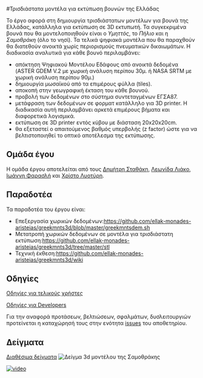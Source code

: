 #Τρισδιάστατα μοντέλα για εκτύπωση βουνών της Ελλάδας

Το έργο αφορά στη δημιουργία τρισδιάστατων μοντέλων για βουνά της
Ελλάδας, κατάλληλα για εκτύπωση σε 3D εκτυπωτή. Τα συγκεκριμένα βουνά
που θα μοντελοποιηθούν είναι ο *Υμηττός*, το *Πήλιο* και η *Σαμοθράκη* (όλο το
νησί). Τα τελικά ψηφιακά μοντέλα που θα παραχθούν θα διατεθούν ανοικτά
χωρίς περιορισμούς πνευματικών δικαιωμάτων. Η διαδικασία αναλυτικά για
κάθε βουνό περιλαμβάνει:

- απόκτηση Ψηφιακού Μοντέλου Εδάφους από ανοικτά δεδομένα (ASTER GDEM
V.2 με χωρική ανάλυση περίπου 30μ. ή NASA SRTM με χωρική ανάλυση περίπου
90μ.)
- δημιουργία μωσαϊκού από τα επιμέρους φύλλα (tiles).
- αποκοπή στην γεωγραφική έκταση του κάθε βουνού.
- προβολή των δεδομένων στο σύστημα συντεταγμένων ΕΓΣΑ87.
- μετάφραση των δεδομένων σε φορματ κατάλληλο για 3D printer. Η
διαδικασία αυτή περιλαμβάνει αρκετά επιμέρους βήματα και διαφορετικά
λογισμικά.
- εκτύπωση σε 3D printer εντός κύβου με διάσταση 20x20x20cm.
- θα εξεταστεί ο απαιτούμενος βαθμός υπερβολής (z factor) ώστε για να
βελτιστοποιηθεί το οπτικό αποτέλεσμα της εκτύπωσης.

## Ομάδα έγου
Η ομάδα έργου αποτελείται από τους [Δημήτρη Σταθάκη](https://gr.linkedin.com/in/dstath), [Λεωνίδα Λιάκο](https://gr.linkedin.com/in/leonidasliakos),
[Ιωάννη Φαρασλή](https://gr.linkedin.com/pub/faraslis-ioannis/9/30b/40) και [Χρίστο Λυοτύρη](https://www.linkedin.com/pub/christos-liotiris/a0/32b/18).

## Παραδοτέα
Τα παραδοτέα του έργου είναι:
- Επεξεργασία χωρικών δεδομένων:https://github.com/ellak-monades-aristeias/greekmnts3d/blob/master/greekmntsdem.sh
- Μετατροπή χωρικών δεδομένων σε μοντέλα για τρισδιάστατη εκτύπωση:https://github.com/ellak-monades-aristeias/greekmnts3d/tree/master/stl
- Τεχνική έκθεση:https://github.com/ellak-monades-aristeias/greekmnts3d/wiki

## Οδηγίες

[Οδηγίες για τελικούς χρήστες](https://github.com/ellak-monades-aristeias/greekmnts3d/wiki/%CE%9F%CE%B4%CE%B7%CE%B3%CE%AF%CE%B5%CF%82-%CE%B3%CE%B9%CE%B1-%CF%84%CE%B5%CE%BB%CE%B9%CE%BA%CE%BF%CF%8D%CF%82-%CF%87%CF%81%CE%AE%CF%83%CF%84%CE%B5%CF%82)

[Οδηγίες για Developers](https://github.com/ellak-monades-aristeias/greekmnts3d/wiki/%CE%9F%CE%B4%CE%B7%CE%B3%CE%AF%CE%B5%CF%82-%CE%B3%CE%B9%CE%B1-Developers)

 Για την αναφορά προτάσεων, βελτιώσεων, σφαλμάτων, δυσλειτουργιών προτείνεται η καταχώρησή τους στην ενότητα [issues](https://github.com/ellak-monades-aristeias/greekmnts3d/issues) του αποθετηρίου.


## Δείγματα
[Διαθέσιμα δείγματα](https://github.com/ellak-monades-aristeias/greekmnts3d/wiki/3.-%CE%94%CE%B5%CE%AF%CE%B3%CE%BC%CE%B1%CF%84%CE%B1)
![Δείγμα 3d μοντέλου της Σαμοθράκης](https://cloud.githubusercontent.com/assets/2356135/9999811/1a65d7e2-60a1-11e5-839d-3352d8d809d6.png)


[![video](https://cloud.githubusercontent.com/assets/2356135/10302049/39b0b5ec-6c11-11e5-8fcb-86d564ce171d.jpg)](
https://pithos.okeanos.grnet.gr/public/UYqbR7cwGmY9Lg1nREIEr5)
